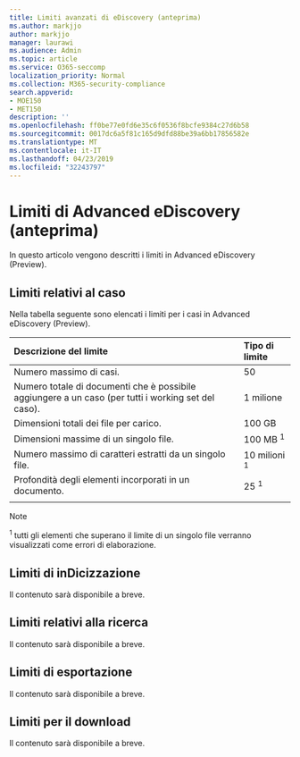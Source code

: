 ```yaml
---
title: Limiti avanzati di eDiscovery (anteprima)
ms.author: markjjo
author: markjjo
manager: laurawi
ms.audience: Admin
ms.topic: article
ms.service: O365-seccomp
localization_priority: Normal
ms.collection: M365-security-compliance
search.appverid:
- MOE150
- MET150
description: ''
ms.openlocfilehash: ff0be77e0fd6e35c6f0536f8bcfe9384c27d6b58
ms.sourcegitcommit: 0017dc6a5f81c165d9dfd88be39a6bb17856582e
ms.translationtype: MT
ms.contentlocale: it-IT
ms.lasthandoff: 04/23/2019
ms.locfileid: "32243797"
---
```

# <a name="limits-in-advanced-ediscovery-preview"></a>Limiti di Advanced eDiscovery (anteprima)

In questo articolo vengono descritti i limiti in Advanced eDiscovery (Preview).

## <a name="case-limits"></a>Limiti relativi al caso

Nella tabella seguente sono elencati i limiti per i casi in Advanced eDiscovery (Preview).

|**Descrizione del limite**|**Tipo di limite**|
  |:-----|:-----|
  |Numero massimo di casi.  <br/> |50  <br/> |
  |Numero totale di documenti che è possibile aggiungere a un caso (per tutti i working set del caso).  <br/> |1 milione  <br/> |
  |Dimensioni totali dei file per carico.  <br/> |100 GB  <br/> |
  |Dimensioni massime di un singolo file.   <br/> |100 MB <sup>1</sup> <br/> |
  |Numero massimo di caratteri estratti da un singolo file.  <br/> |10 milioni <sup>1</sup> <br/> |
  |Profondità degli elementi incorporati in un documento.  <br/> |25 <sup>1</sup> <br/> |
|||
 > [!NOTE]
> <sup>1</sup> tutti gli elementi che superano il limite di un singolo file verranno visualizzati come errori di elaborazione. 

## <a name="indexing-limits"></a>Limiti di inDicizzazione

Il contenuto sarà disponibile a breve.

## <a name="search-limits"></a>Limiti relativi alla ricerca

Il contenuto sarà disponibile a breve.

## <a name="export-limits"></a>Limiti di esportazione

Il contenuto sarà disponibile a breve.

## <a name="download-limits"></a>Limiti per il download

Il contenuto sarà disponibile a breve.

